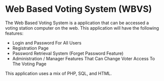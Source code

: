 # Web Based Voting System (WBVS)
The Web Based Voting System is a application that can be accessed a voting station computer on the web. This application will have the following features:

- Login and Password For All Users
- Registration Page
- Password Retrieval System (Forget Password Feature)
- Administration / Manager Features That Can Change Voter Access To The Voting Page

This application uses a mix of PHP, SQL, and HTML.
